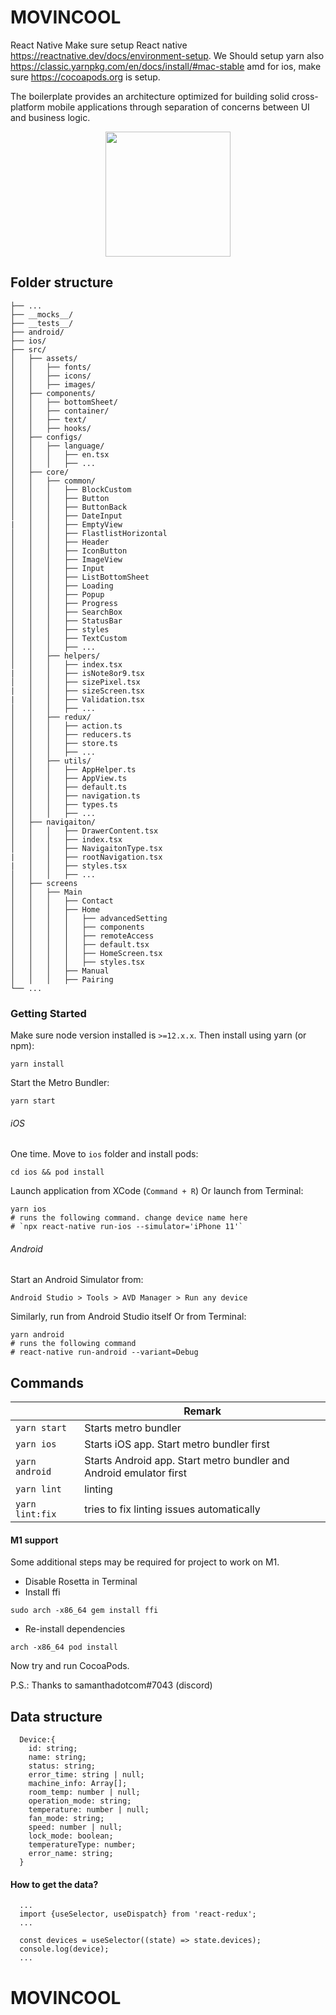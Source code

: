 # MOVINCOOL

React Native
Make sure setup React native https://reactnative.dev/docs/environment-setup. We Should setup yarn also https://classic.yarnpkg.com/en/docs/install/#mac-stable amd for ios, make sure https://cocoapods.org is setup.

The boilerplate provides an architecture optimized for building solid cross-platform mobile applications through separation of concerns between UI and business logic.

<p align="center">
  <img src="https://i.ibb.co/YZPPyXq/icon-Android.png" width="200">
</p>

## Folder structure

```
├── ...
├── __mocks__/
├── __tests__/
├── android/
├── ios/
├── src/
│   ├── assets/
│   │   ├── fonts/
│   │   ├── icons/
│   │   ├── images/
│   ├── components/
│   │   ├── bottomSheet/
│   │   ├── container/
│   │   ├── text/
│   │   ├── hooks/
│   ├── configs/
│   │   ├── language/
│   │   │   ├── en.tsx
│   │   │   ├── ...
│   ├── core/
│   │   ├── common/
│   │   │   ├── BlockCustom
│   │   │   ├── Button
│   │   │   ├── ButtonBack
│   │   │   ├── DateInput
|   │   │   ├── EmptyView
│   │   │   ├── FlastlistHorizontal
│   │   │   ├── Header
│   │   │   ├── IconButton
│   │   │   ├── ImageView
│   │   │   ├── Input
│   │   │   ├── ListBottomSheet
│   │   │   ├── Loading
│   │   │   ├── Popup
│   │   │   ├── Progress
│   │   │   ├── SearchBox
│   │   │   ├── StatusBar
│   │   │   ├── styles
│   │   │   ├── TextCustom
│   │   │   ├── ...
│   │   ├── helpers/
│   │   │   ├── index.tsx
|   │   │   ├── isNote8or9.tsx
│   │   │   ├── sizePixel.tsx
|   │   │   ├── sizeScreen.tsx
|   │   │   ├── Validation.tsx
│   │   │   ├── ...
│   │   ├── redux/
│   │   │   ├── action.ts
│   │   │   ├── reducers.ts
│   │   │   ├── store.ts
│   │   │   ├── ...
│   │   ├── utils/
│   │   │   ├── AppHelper.ts
│   │   │   ├── AppView.ts
│   │   │   ├── default.ts
│   │   │   ├── navigation.ts
│   │   │   ├── types.ts
│   │   │   ├── ...
│   ├── navigaiton/
│   │   │   ├── DrawerContent.tsx
│   │   │   ├── index.tsx
│   │   │   ├── NavigaitonType.tsx
|   │   │   ├── rootNavigation.tsx
|   │   │   ├── styles.tsx
│   │   │   ├── ...
│   ├── screens
│   │   ├── Main
│   │   │   ├── Contact
│   │   │   ├── Home
│   │   │   │   ├── advancedSetting
│   │   │   │   ├── components
│   │   │   │   ├── remoteAccess
│   │   │   │   ├── default.tsx
│   │   │   │   ├── HomeScreen.tsx
│   │   │   │   ├── styles.tsx
│   │   │   ├── Manual
│   │   │   ├── Pairing
└── ...
```

### Getting Started

Make sure node version installed is `>=12.x.x`. Then install using yarn (or npm):

```
yarn install
```

Start the Metro Bundler:

```
yarn start
```

###### iOS

One time. Move to `ios` folder and install pods:

```
cd ios && pod install
```

Launch application from XCode (`Command + R`) Or launch from Terminal:

```
yarn ios
# runs the following command. change device name here
# `npx react-native run-ios --simulator='iPhone 11'`
```

###### Android

Start an Android Simulator from:

```
Android Studio > Tools > AVD Manager > Run any device
```

Similarly, run from Android Studio itself Or from Terminal:

```
yarn android
# runs the following command
# react-native run-android --variant=Debug
```

## Commands

|                 | Remark                                                             |
| --------------- | ------------------------------------------------------------------ |
| `yarn start`    | Starts metro bundler                                               |
| `yarn ios`      | Starts iOS app. Start metro bundler first                          |
| `yarn android`  | Starts Android app. Start metro bundler and Android emulator first |
| `yarn lint`     | linting                                                            |
| `yarn lint:fix` | tries to fix linting issues automatically                          |

#### M1 support

Some additional steps may be required for project to work on M1.

- Disable Rosetta in Terminal
- Install ffi

```
sudo arch -x86_64 gem install ffi
```

- Re-install dependencies

```
arch -x86_64 pod install
```

Now try and run CocoaPods.

P.S.: Thanks to samanthadotcom#7043 (discord)


## Data structure

```
  Device:{
    id: string;
    name: string;
    status: string;
    error_time: string | null;
    machine_info: Array[];
    room_temp: number | null;
    operation_mode: string;
    temperature: number | null;
    fan_mode: string;
    speed: number | null;
    lock_mode: boolean;
    temperatureType: number;
    error_name: string;
  }
```
#### How to get the data?

```
  ...
  import {useSelector, useDispatch} from 'react-redux';
  ...
  
  const devices = useSelector((state) => state.devices);
  console.log(device);
  ...
```
# MOVINCOOL
